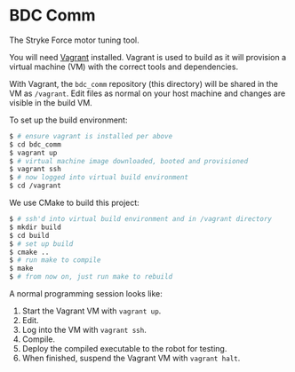 # BDC Comm

The Stryke Force motor tuning tool.

You will need [Vagrant](https://www.vagrantup.com) installed. Vagrant is used to build as it will provision a virtual machine (VM) with the correct tools and dependencies.

With Vagrant, the `bdc_comm` repository (this directory) will be shared in the VM as `/vagrant`. Edit files as normal on your host machine and changes are visible in the build VM.

To set up the build environment:

```sh
$ # ensure vagrant is installed per above
$ cd bdc_comm
$ vagrant up
$ # virtual machine image downloaded, booted and provisioned
$ vagrant ssh
$ # now logged into virtual build environment
$ cd /vagrant
```

We use CMake to build this project:

```sh
$ # ssh'd into virtual build environment and in /vagrant directory
$ mkdir build
$ cd build
$ # set up build
$ cmake ..
$ # run make to compile
$ make
$ # from now on, just run make to rebuild
```

A normal programming session looks like:

1. Start the Vagrant VM with `vagrant up`.
2. Edit.
3. Log into the VM with `vagrant ssh`.
4. Compile.
5. Deploy the compiled executable to the robot for testing.
6. When finished, suspend the Vagrant VM with `vagrant halt`.
